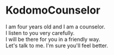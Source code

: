# KodomoCounselor
I am four years old and I am a counselor.   
I listen to you very carefully.   
I will be there for you in a friendly way.  
Let's talk to me. I'm sure you'll feel better.
